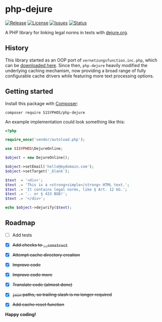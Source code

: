 # php-dejure
[![Release](https://img.shields.io/github/release/S1SYPHOS/php-dejure.svg)](https://github.com/S1SYPHOS/php-dejure/releases) [![License](https://img.shields.io/github/license/S1SYPHOS/php-dejure.svg)](https://github.com/S1SYPHOS/php-dejure/blob/master/LICENSE) [![Issues](https://img.shields.io/github/issues/S1SYPHOS/php-dejure.svg)](https://github.com/S1SYPHOS/php-dejure/issues) [![Status](https://travis-ci.org/S1SYPHOS/php-dejure.svg?branch=master)](https://travis-ci.org/S1SYPHOS/php-dejure)

A PHP library for linking legal norms in texts with [dejure.org](https://dejure.org).


## History

This library started as an OOP port of `vernetzungsfunction.inc.php`, which can be [downloaded here](https://dejure.org/vernetzung.html). Since then, `php-dejure` heavily modified the underlying caching mechanism, now providing a broad range of fully configurable cache drivers while featuring more text processing options.


## Getting started

Install this package with [Composer](https://getcomposer.org):

```text
composer require S1SYPHOS/php-dejure
```

An example implementation could look something like this:

```php
<?php

require_once('vendor/autoload.php');

use S1SYPHOS\DejureOnline;

$object = new DejureOnline();

$object->setEmail('hello@mydomain.com');
$object->setTarget('_blank');

$text  = '<div>';
$text .= 'This is a <strong>simple</strong> HTML text.';
$text .= 'It contains legal norms, like § Art. 12 GG.';
$text .= '.. or § 433 BGB!';
$text .= '</div>';

echo $object->dejurify($text);
```


## Roadmap

- [ ] Add tests
- [x] ~~Add checks to `__construct`~~
- [x] ~~Attempt cache directory creation~~
- [x] ~~Improve code~~
- [x] ~~Improve code more~~
- [x] ~~Translate code (almost done)~~
- [x] ~~`join` paths, so trailing slash is no longer required~~
- [x] ~~Add cache reset function~~


**Happy coding!**
